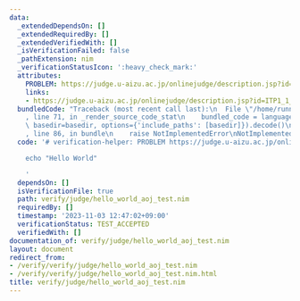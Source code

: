 ```yaml
---
data:
  _extendedDependsOn: []
  _extendedRequiredBy: []
  _extendedVerifiedWith: []
  _isVerificationFailed: false
  _pathExtension: nim
  _verificationStatusIcon: ':heavy_check_mark:'
  attributes:
    PROBLEM: https://judge.u-aizu.ac.jp/onlinejudge/description.jsp?id=ITP1_1_A
    links:
    - https://judge.u-aizu.ac.jp/onlinejudge/description.jsp?id=ITP1_1_A
  bundledCode: "Traceback (most recent call last):\n  File \"/home/runner/.local/lib/python3.10/site-packages/onlinejudge_verify/documentation/build.py\"\
    , line 71, in _render_source_code_stat\n    bundled_code = language.bundle(stat.path,\
    \ basedir=basedir, options={'include_paths': [basedir]}).decode()\n  File \"/home/runner/.local/lib/python3.10/site-packages/onlinejudge_verify/languages/nim.py\"\
    , line 86, in bundle\n    raise NotImplementedError\nNotImplementedError\n"
  code: '# verification-helper: PROBLEM https://judge.u-aizu.ac.jp/onlinejudge/description.jsp?id=ITP1_1_A

    echo "Hello World"

    '
  dependsOn: []
  isVerificationFile: true
  path: verify/judge/hello_world_aoj_test.nim
  requiredBy: []
  timestamp: '2023-11-03 12:47:02+09:00'
  verificationStatus: TEST_ACCEPTED
  verifiedWith: []
documentation_of: verify/judge/hello_world_aoj_test.nim
layout: document
redirect_from:
- /verify/verify/judge/hello_world_aoj_test.nim
- /verify/verify/judge/hello_world_aoj_test.nim.html
title: verify/judge/hello_world_aoj_test.nim
---
```

